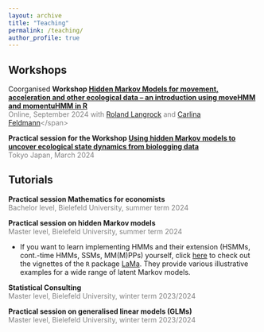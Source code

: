 ```yaml
---
layout: archive
title: "Teaching"
permalink: /teaching/
author_profile: true
---
```


## Workshops
Coorganised **Workshop [Hidden Markov Models for movement, acceleration and other ecological data – an introduction using moveHMM and momentuHMM in R](https://www.prstats.org/course/hidden-markov-models-for-movement-acceleration-and-other-ecological-data-hmmm01/)**<br>
<span style="color:grey">Online, September 2024</span>
<span style="color:grey">with [Roland Langrock](https://www.uni-bielefeld.de/fakultaeten/wirtschaftswissenschaften/lehrbereiche/stats/team/prof.-dr.-roland-langrock/) and [Carlina Feldmann](https://www.uni-bielefeld.de/fakultaeten/wirtschaftswissenschaften/lehrbereiche/stats/team/carlina-feldmann-(m.sc.)-2/)</span>

**Practical session for the Workshop [Using hidden Markov models to uncover ecological state dynamics from biologging data](https://bls8tokyo.net/workshop/)**<br>
<span style="color:grey">Tokyo Japan, March 2024</span>


## Tutorials

**Practical session Mathematics for economists**<br>
<span style="color:grey">Bachelor level, Bielefeld University, summer term 2024</span>

**Practical session on hidden Markov models**<br>
<span style="color:grey">Master level, Bielefeld University, summer term 2024</span>

* If you want to learn implementing HMMs and their extension (HSMMs, cont.-time HMMs, SSMs, MM(M)PPs) yourself, click [here](https://github.com/janoleko/Lcpp/tree/main) to check out the vignettes of the `R` package [LaMa](https://janoleko.github.io/software/). They provide various illustrative examples for a wide range of latent Markov models.

**Statistical Consulting**<br>
<span style="color:grey">Master level, Bielefeld University, winter term 2023/2024</span>

**Practical session on generalised linear models (GLMs)**<br>
<span style="color:grey">Master level, Bielefeld University, winter term 2023/2024</span>
